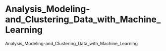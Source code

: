 # Analysis_Modeling-and_Clustering_Data_with_Machine_Learning
Analysis_Modeling-and_Clustering_Data_with_Machine_Learning
